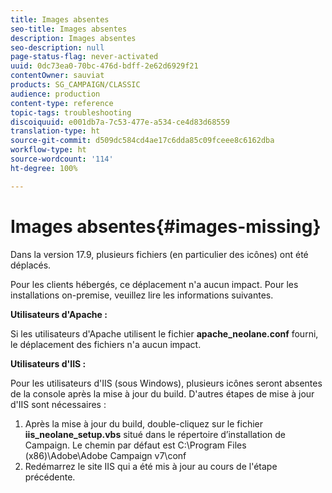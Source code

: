```yaml
---
title: Images absentes
seo-title: Images absentes
description: Images absentes
seo-description: null
page-status-flag: never-activated
uuid: 0dc73ea0-70bc-476d-bdff-2e62d6929f21
contentOwner: sauviat
products: SG_CAMPAIGN/CLASSIC
audience: production
content-type: reference
topic-tags: troubleshooting
discoiquuid: e001db7a-7c53-477e-a534-ce4d83d68559
translation-type: ht
source-git-commit: d509dc584cd4ae17c6dda85c09fceee8c6162dba
workflow-type: ht
source-wordcount: '114'
ht-degree: 100%

---
```



# Images absentes{#images-missing}

Dans la version 17.9, plusieurs fichiers (en particulier des icônes) ont été déplacés.

Pour les clients hébergés, ce déplacement n&#39;a aucun impact. Pour les installations on-premise, veuillez lire les informations suivantes.

**Utilisateurs d&#39;Apache :**

Si les utilisateurs d&#39;Apache utilisent le fichier **apache_neolane.conf** fourni, le déplacement des fichiers n&#39;a aucun impact.

**Utilisateurs d&#39;IIS :**

Pour les utilisateurs d&#39;IIS (sous Windows), plusieurs icônes seront absentes de la console après la mise à jour du build. D&#39;autres étapes de mise à jour d&#39;IIS sont nécessaires :

1. Après la mise à jour du build, double-cliquez sur le fichier **iis_neolane_setup.vbs** situé dans le répertoire d’installation de Campaign. Le chemin par défaut est C:\Program Files (x86)\Adobe\Adobe Campaign v7\conf
1. Redémarrez le site IIS qui a été mis à jour au cours de l&#39;étape précédente.

